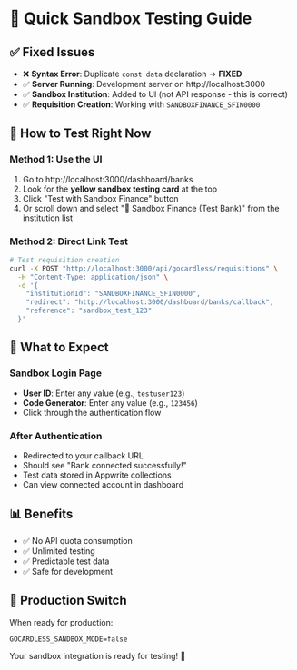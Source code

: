# 🧪 Quick Sandbox Testing Guide

## ✅ Fixed Issues
- ❌ **Syntax Error**: Duplicate `const data` declaration → **FIXED**
- ✅ **Server Running**: Development server on http://localhost:3000
- ✅ **Sandbox Institution**: Added to UI (not API response - this is correct)
- ✅ **Requisition Creation**: Working with `SANDBOXFINANCE_SFIN0000`

## 🚀 How to Test Right Now

### Method 1: Use the UI
1. Go to http://localhost:3000/dashboard/banks
2. Look for the **yellow sandbox testing card** at the top
3. Click "Test with Sandbox Finance" button
4. Or scroll down and select "🧪 Sandbox Finance (Test Bank)" from the institution list

### Method 2: Direct Link Test
```bash
# Test requisition creation
curl -X POST "http://localhost:3000/api/gocardless/requisitions" \
  -H "Content-Type: application/json" \
  -d '{
    "institutionId": "SANDBOXFINANCE_SFIN0000",
    "redirect": "http://localhost:3000/dashboard/banks/callback",
    "reference": "sandbox_test_123"
  }'
```

## 🎯 What to Expect

### Sandbox Login Page
- **User ID**: Enter any value (e.g., `testuser123`)
- **Code Generator**: Enter any value (e.g., `123456`)
- Click through the authentication flow

### After Authentication
- Redirected to your callback URL
- Should see "Bank connected successfully!" 
- Test data stored in Appwrite collections
- Can view connected account in dashboard

## 📊 Benefits
- ✅ No API quota consumption
- ✅ Unlimited testing
- ✅ Predictable test data
- ✅ Safe for development

## 🔧 Production Switch
When ready for production:
```env
GOCARDLESS_SANDBOX_MODE=false
```

Your sandbox integration is ready for testing! 🎉
